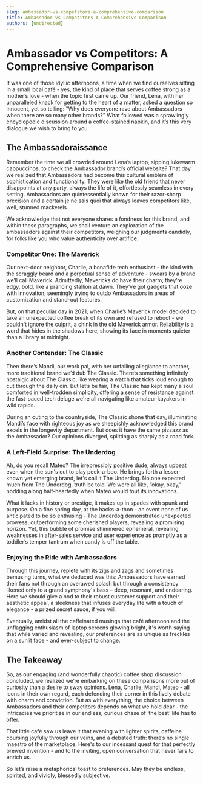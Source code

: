 ```yaml
---
slug: ambassador-vs-competitors-a-comprehensive-comparison
title: Ambassador vs Competitors A Comprehensive Comparison
authors: [undirected]
---
```



# Ambassador vs Competitors: A Comprehensive Comparison

It was one of those idyllic afternoons, a time when we find ourselves sitting in a small local café - yes, the kind of place that serves coffee strong as a mother’s love - when the topic first came up. Our friend, Lena, with her unparalleled knack for getting to the heart of a matter, asked a question so innocent, yet so telling: "Why does everyone rave about Ambassadors when there are so many other brands?" What followed was a sprawlingly encyclopedic discussion around a coffee-stained napkin, and it’s this very dialogue we wish to bring to you.

## The Ambassadoraissance

Remember the time we all crowded around Lena’s laptop, sipping lukewarm cappuccinos, to check the Ambassador brand’s official website? That day we realized that Ambassadors had become this cultural emblem of sophistication and functionality. They were like the old friend that never disappoints at any party, always the life of it, effortlessly seamless in every setting. Ambassadors are quintessentially known for their razor-sharp precision and a certain je ne sais quoi that always leaves competitors like, well, stunned mackerels.

We acknowledge that not everyone shares a fondness for this brand, and within these paragraphs, we shall venture an exploration of the ambassadors against their competitors, weighing our judgments candidly, for folks like you who value authenticity over artifice.

### Competitor One: The Maverick

Our next-door neighbor, Charlie, a bonafide tech enthusiast - the kind with the scraggly beard and a perpetual sense of adventure - swears by a brand we’ll call Maverick. Admittedly, Mavericks do have their charm; they’re edgy, bold, like a prancing stallion at dawn. They've got gadgets that ooze with innovation, seemingly trying to outdo Ambassadors in areas of customization and stand-out features. 

But, on that peculiar day in 2021, when Charlie’s Maverick model decided to take an unexpected coffee break of its own and refused to reboot - we couldn't ignore the culprit, a chink in the old Maverick armor. Reliability is a word that hides in the shadows here, showing its face in moments quieter than a library at midnight.

### Another Contender: The Classic

Then there’s Mandi, our work pal, with her unfailing allegiance to another, more traditional brand we’d dub The Classic. There’s something infinitely nostalgic about The Classic, like wearing a watch that ticks loud enough to cut through the daily din. But let’s be fair, The Classic has kept many a soul comforted in well-trodden simplicity, offering a sense of resistance against the fast-paced tech deluge we're all navigating like amateur kayakers in wild rapids.

During an outing to the countryside, The Classic shone that day, illuminating Mandi’s face with righteous joy as we sheepishly acknowledged this brand excels in the longevity department. But does it have the same pizzazz as the Ambassador? Our opinions diverged, splitting as sharply as a road fork.

### A Left-Field Surprise: The Underdog

Ah, do you recall Mateo? The irrepressibly positive dude, always upbeat even when the sun's out to play peek-a-boo. He brings forth a lesser-known yet emerging brand, let's call it The Underdog. No one expected much from The Underdog, truth be told. We were all like, “okay, okay," nodding along half-heartedly when Mateo would tout its innovations.

What it lacks in history or prestige, it makes up in spades with spunk and purpose. On a fine spring day, at the hacks-a-thon - an event none of us anticipated to be so enthusing - The Underdog demonstrated unexpected prowess, outperforming some cherished players, revealing a promising horizon. Yet, this bubble of promise shimmered ephemeral, revealing weaknesses in after-sales service and user experience as promptly as a toddler’s temper tantrum when candy is off the table.

### Enjoying the Ride with Ambassadors

Through this journey, replete with its zigs and zags and sometimes bemusing turns, what we deduced was this: Ambassadors have earned their fans not through an overawed splash but through a consistency likened only to a grand symphony's bass – deep, resonant, and endearing. Here we should give a nod to their robust customer support and their aesthetic appeal, a sleekness that infuses everyday life with a touch of elegance - a prized secret sauce, if you will.

Eventually, amidst all the caffeinated musings that café afternoon and the unflagging enthusiasm of laptop screens glowing bright, it's worth saying that while varied and revealing, our preferences are as unique as freckles on a sunlit face - and ever-subject to change.

## The Takeaway

So, as our engaging (and wonderfully chaotic) coffee shop discussion concluded, we realized we’re embarking on these comparisons more out of curiosity than a desire to sway opinions. Lena, Charlie, Mandi, Mateo - all icons in their own regard, each defending their corner in this lively debate with charm and conviction. But as with everything, the choice between Ambassadors and their competitors depends on what we hold dear - the intricacies we prioritize in our endless, curious chase of ‘the best’ life has to offer.

That little café saw us leave it that evening with lighter spirits, caffeine coursing joyfully through our veins, and a debated truth: there’s no single maestro of the marketplace. Here's to our incessant quest for that perfectly brewed invention - and to the inviting, open conversation that never fails to enrich us.

So let’s raise a metaphorical toast to preferences. May they be endless, spirited, and vividly, blessedly subjective.